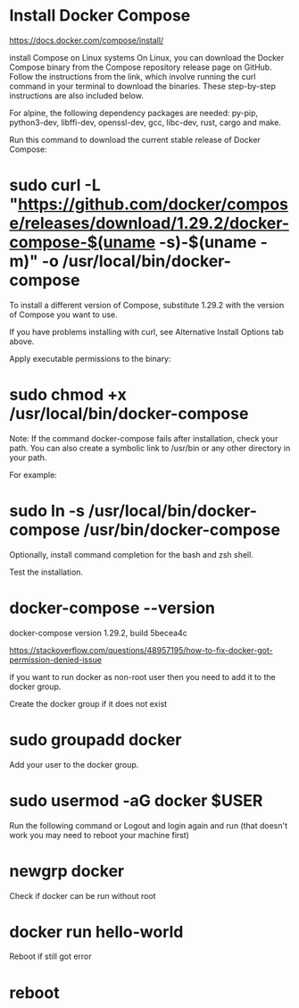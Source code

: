 # Install Docker Compose

https://docs.docker.com/compose/install/

install Compose on Linux systems
On Linux, you can download the Docker Compose binary from the Compose repository release page on GitHub. Follow the instructions from the link, which involve running the curl command in your terminal to download the binaries. These step-by-step instructions are also included below.

For alpine, the following dependency packages are needed: py-pip, python3-dev, libffi-dev, openssl-dev, gcc, libc-dev, rust, cargo and make.

Run this command to download the current stable release of Docker Compose:

# sudo curl -L "https://github.com/docker/compose/releases/download/1.29.2/docker-compose-$(uname -s)-$(uname -m)" -o /usr/local/bin/docker-compose

To install a different version of Compose, substitute 1.29.2 with the version of Compose you want to use.

If you have problems installing with curl, see Alternative Install Options tab above.

Apply executable permissions to the binary:

# sudo chmod +x /usr/local/bin/docker-compose

Note: If the command docker-compose fails after installation, check your path. You can also create a symbolic link to /usr/bin or any other directory in your path.

For example:

# sudo ln -s /usr/local/bin/docker-compose /usr/bin/docker-compose

Optionally, install command completion for the bash and zsh shell.

Test the installation.

# docker-compose --version

docker-compose version 1.29.2, build 5becea4c


https://stackoverflow.com/questions/48957195/how-to-fix-docker-got-permission-denied-issue

if you want to run docker as non-root user then you need to add it to the docker group.

Create the docker group if it does not exist
# sudo groupadd docker
Add your user to the docker group.
# sudo usermod -aG docker $USER
Run the following command or Logout and login again and run (that doesn't work you may need to reboot your machine first)
# newgrp docker

Check if docker can be run without root
# docker run hello-world
Reboot if still got error

# reboot